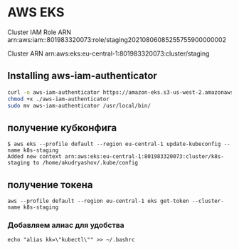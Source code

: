 # AWS EKS

Cluster IAM Role ARN
arn:aws:iam::801983320073:role/staging20210806085255755900000002

Cluster ARN
arn:aws:eks:eu-central-1:801983320073:cluster/staging

## Installing aws-iam-authenticator

``` bash
curl -o aws-iam-authenticator https://amazon-eks.s3-us-west-2.amazonaws.com/1.21.2/2021-07-05/bin/linux/amd64/aws-iam-authenticator
chmod +x ./aws-iam-authenticator
sudo mv aws-iam-authenticator /usr/local/bin/
```

## получение кубконфига
```
$ aws eks --profile default --region eu-central-1 update-kubeconfig --name k8s-staging
Added new context arn:aws:eks:eu-central-1:801983320073:cluster/k8s-staging to /home/akudryashov/.kube/config

```
## получение токена
```
aws --profile default --region eu-central-1 eks get-token --cluster-name k8s-staging
```

### Добавляем алиас для удобства
```
echo "alias kk=\"kubectl\"" >> ~/.bashrc
```
